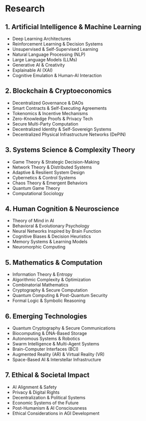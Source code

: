 # Research 

## **1. Artificial Intelligence & Machine Learning**
- Deep Learning Architectures
- Reinforcement Learning & Decision Systems
- Unsupervised & Self-Supervised Learning
- Natural Language Processing (NLP)
- Large Language Models (LLMs)
- Generative AI & Creativity
- Explainable AI (XAI)
- Cognitive Emulation & Human-AI Interaction

## **2. Blockchain & Cryptoeconomics**
- Decentralized Governance & DAOs
- Smart Contracts & Self-Executing Agreements
- Tokenomics & Incentive Mechanisms
- Zero-Knowledge Proofs & Privacy Tech
- Secure Multi-Party Computation
- Decentralized Identity & Self-Sovereign Systems
- Decentralized Physical Infrastructure Networks (DePIN)

## **3. Systems Science & Complexity Theory**
- Game Theory & Strategic Decision-Making
- Network Theory & Distributed Systems
- Adaptive & Resilient System Design
- Cybernetics & Control Systems
- Chaos Theory & Emergent Behaviors
- Quantum Game Theory
- Computational Sociology

## **4. Human Cognition & Neuroscience**
- Theory of Mind in AI
- Behavioral & Evolutionary Psychology
- Neural Networks Inspired by Brain Function
- Cognitive Biases & Decision Heuristics
- Memory Systems & Learning Models
- Neuromorphic Computing

## **5. Mathematics & Computation**
- Information Theory & Entropy
- Algorithmic Complexity & Optimization
- Combinatorial Mathematics
- Cryptography & Secure Computation
- Quantum Computing & Post-Quantum Security
- Formal Logic & Symbolic Reasoning

## **6. Emerging Technologies**
- Quantum Cryptography & Secure Communications
- Biocomputing & DNA-Based Storage
- Autonomous Systems & Robotics
- Swarm Intelligence & Multi-Agent Systems
- Brain-Computer Interfaces (BCI)
- Augmented Reality (AR) & Virtual Reality (VR)
- Space-Based AI & Interstellar Infrastructure

## **7. Ethical & Societal Impact**
- AI Alignment & Safety
- Privacy & Digital Rights
- Decentralization & Political Systems
- Economic Systems of the Future
- Post-Humanism & AI Consciousness
- Ethical Considerations in AGI Development

